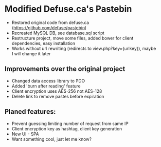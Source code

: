 Modified Defuse.ca's Pastebin
=============================


- Restored original code from defuse.ca (https://github.com/defuse/pastebin)
- Recreated MySQL DB, see database.sql script
- Restructure project, move some files, added bower for client dependencies, easy installation
- Works without url rewriting (redirects to view.php?key={urlkey}), maybe I will change it later

Improvements over the original project
--------------------------------------
- Changed data access library to PDO
- Added 'burn after reading' feature
- Client encryption uses AES-256 not AES-128
- Delete link to remove pastes before expiration


Planed features:
----------------
- Prevent guessing limiting number of request from same IP
- Client encryption key as hashtag, client key generation
- New UI - SPA
- Want something cool, just let me know?